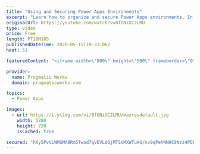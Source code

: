```yaml
---
title: "Using and Securing Power Apps Environments"
excerpt: "Learn how to organize and secure Power Apps environments. In this video, Brian shows you how to create a new environment for your dev, QA and production PowerApps applications. He also shows how to add users and secure the environment at a high level and how to turn on certain features.  Pragmatic Works"
originalUrl: https://youtube.com/watch?v=BfONiXC2LMU
type: video
price: Free
length: PT18M10S
publishedDateTime: 2020-05-15T19:33:06Z
heat: 51

featuredContent: "<iframe width=\"800\" height=\"500\" frameborder=\"0\" src=\"https://www.youtube.com/embed/BfONiXC2LMU\" allow=\"accelerometer; autoplay; encrypted-media; gyroscope; picture-in-picture\" allowfullscreen></iframe>"

provider:
  name: Progmatic Works
  domain: pragmaticworks.com

topics:
  - Power Apps

images:
  - url: https://i.ytimg.com/vi/BfONiXC2LMU/maxresdefault.jpg
    width: 1280
    height: 720
    isCached: true

secured: "hXy5PvVLWMGMA8Rm5fwod7qVEVLdQjMTSVMXWTuHG/nv9qPehWNHC8Nzz4PDDj7e1hV7e5V0rx1fA5O0kBBR2sQ4jrQYPCfuJWhDrZP0Hh3C+fxk3DLuOXCJzRpNv2YnlE5+2aAhgO1tqEWoT+b1Woe87ZDoo9drwcmcRd7kmj6uLwbh5MCMr3EyHkicOVE2c1sPKWFqDJH0okD7+AfNhvCCd819ibKSo+SMahHQ0QzXlrPfekVC0mLerj9LJumUcuDmMPRGNrZ8mWR1jNV/saLCF1VULzYeGGjbHk/HbhMZI1NJjezPBtqiEFyV2fXOJmw0PX2EiAHwcnxrxSd51s6ta7zGXpc01JbkdUsDP45MDjeglLvASiQyonzZkmXhpb/d5L/QL8W8hzDtU6krPw==;WZnOEc8LlgbCG6gRsPJbpw=="
---
```



